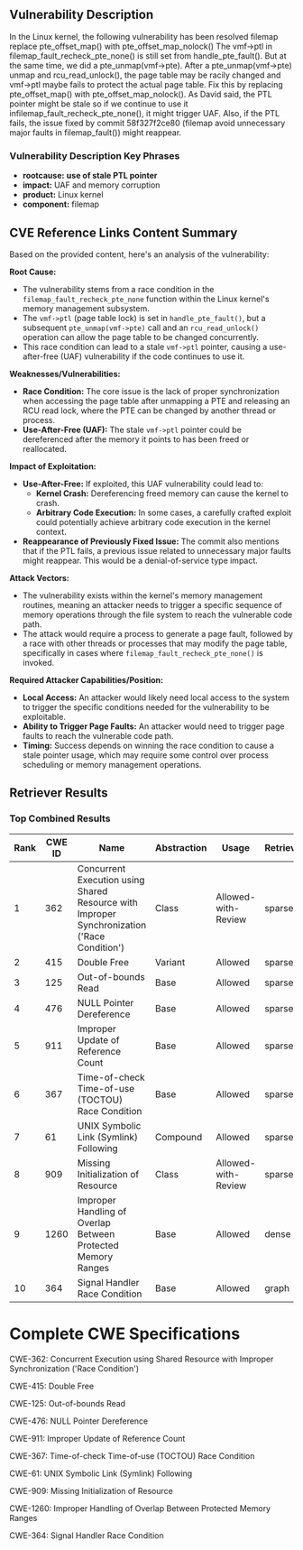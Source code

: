 ## Vulnerability Description
In the Linux kernel, the following vulnerability has been resolved filemap replace pte_offset_map() with pte_offset_map_nolock() The vmf->ptl in filemap_fault_recheck_pte_none() is still set from handle_pte_fault(). But at the same time, we did a pte_unmap(vmf->pte). After a pte_unmap(vmf->pte) unmap and rcu_read_unlock(), the page table may be racily changed and vmf->ptl maybe fails to protect the actual page table. Fix this by replacing pte_offset_map() with pte_offset_map_nolock(). As David said, the PTL pointer might be stale so if we continue to use it infilemap_fault_recheck_pte_none(), it might trigger UAF. Also, if the PTL fails, the issue fixed by commit 58f327f2ce80 (filemap avoid unnecessary major faults in filemap_fault()) might reappear.

### Vulnerability Description Key Phrases
- **rootcause:** **use of stale PTL pointer**
- **impact:** UAF and memory corruption
- **product:** Linux kernel
- **component:** filemap

## CVE Reference Links Content Summary
Based on the provided content, here's an analysis of the vulnerability:

**Root Cause:**

- The vulnerability stems from a race condition in the `filemap_fault_recheck_pte_none` function within the Linux kernel's memory management subsystem.
- The `vmf->ptl` (page table lock) is set in `handle_pte_fault()`, but a subsequent `pte_unmap(vmf->pte)` call and an `rcu_read_unlock()` operation can allow the page table to be changed concurrently.
- This race condition can lead to a stale `vmf->ptl` pointer, causing a use-after-free (UAF) vulnerability if the code continues to use it.

**Weaknesses/Vulnerabilities:**

- **Race Condition:** The core issue is the lack of proper synchronization when accessing the page table after unmapping a PTE and releasing an RCU read lock, where the PTE can be changed by another thread or process.
- **Use-After-Free (UAF):**  The stale `vmf->ptl` pointer could be dereferenced after the memory it points to has been freed or reallocated.

**Impact of Exploitation:**

- **Use-After-Free:** If exploited, this UAF vulnerability could lead to:
    - **Kernel Crash:** Dereferencing freed memory can cause the kernel to crash.
    - **Arbitrary Code Execution:** In some cases, a carefully crafted exploit could potentially achieve arbitrary code execution in the kernel context.
- **Reappearance of Previously Fixed Issue:** The commit also mentions that if the PTL fails, a previous issue related to unnecessary major faults might reappear. This would be a denial-of-service type impact.

**Attack Vectors:**

- The vulnerability exists within the kernel's memory management routines, meaning an attacker needs to trigger a specific sequence of memory operations through the file system to reach the vulnerable code path.
- The attack would require a process to generate a page fault, followed by a race with other threads or processes that may modify the page table, specifically in cases where `filemap_fault_recheck_pte_none()` is invoked.

**Required Attacker Capabilities/Position:**

- **Local Access:** An attacker would likely need local access to the system to trigger the specific conditions needed for the vulnerability to be exploitable. 
- **Ability to Trigger Page Faults:** An attacker would need to trigger page faults to reach the vulnerable code path.
- **Timing:** Success depends on winning the race condition to cause a stale pointer usage, which may require some control over process scheduling or memory management operations.

## Retriever Results

### Top Combined Results

| Rank | CWE ID | Name | Abstraction | Usage  | Retrievers | Individual Scores |
|------|--------|------|-------------|-------|------------|-------------------|
| 1 | 362 | Concurrent Execution using Shared Resource with Improper Synchronization ('Race Condition') | Class | Allowed-with-Review | sparse | 0.505 |
| 2 | 415 | Double Free | Variant | Allowed | sparse | 0.503 |
| 3 | 125 | Out-of-bounds Read | Base | Allowed | sparse | 0.479 |
| 4 | 476 | NULL Pointer Dereference | Base | Allowed | sparse | 0.472 |
| 5 | 911 | Improper Update of Reference Count | Base | Allowed | sparse | 0.468 |
| 6 | 367 | Time-of-check Time-of-use (TOCTOU) Race Condition | Base | Allowed | sparse | 0.468 |
| 7 | 61 | UNIX Symbolic Link (Symlink) Following | Compound | Allowed | sparse | 0.466 |
| 8 | 909 | Missing Initialization of Resource | Class | Allowed-with-Review | sparse | 0.465 |
| 9 | 1260 | Improper Handling of Overlap Between Protected Memory Ranges | Base | Allowed | dense | 0.484 |
| 10 | 364 | Signal Handler Race Condition | Base | Allowed | graph | 0.003 |



# Complete CWE Specifications

CWE-362: Concurrent Execution using Shared Resource with Improper Synchronization ('Race Condition')

CWE-415: Double Free

CWE-125: Out-of-bounds Read

CWE-476: NULL Pointer Dereference

CWE-911: Improper Update of Reference Count

CWE-367: Time-of-check Time-of-use (TOCTOU) Race Condition

CWE-61: UNIX Symbolic Link (Symlink) Following

CWE-909: Missing Initialization of Resource

CWE-1260: Improper Handling of Overlap Between Protected Memory Ranges

CWE-364: Signal Handler Race Condition